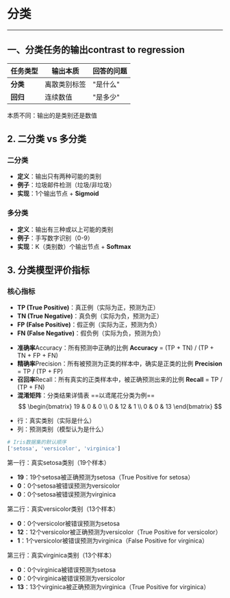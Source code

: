 # 分类
---
## 一、分类任务的输出contrast to regression

| 任务类型 | 输出本质 | 回答的问题 |
|---------|----------|------------|
| **分类** | 离散类别标签 | "是什么" |
| **回归** | 连续数值 | "是多少" |

本质不同：输出的是类别还是数值
## 2. 二分类 vs 多分类

### 二分类
- **定义**：输出只有两种可能的类别
- **例子**：垃圾邮件检测（垃圾/非垃圾）
- **实现**：1个输出节点 + **Sigmoid**

### 多分类  
- **定义**：输出有三种或以上可能的类别
- **例子**：手写数字识别（0-9）
- **实现**：K（类别数）个输出节点 + **Softmax**

## 3. 分类模型评价指标

### 核心指标

* **TP (True Positive)**：真正例（实际为正，预测为正）
* **TN (True Negative)**：真负例（实际为负，预测为正）
* **FP (False Positive)**：假正例（实际为正，预测为负）
* **FN (False Negative)**：假负例（实际为负，预测为负）

- **准确率**Accuracy：所有预测中正确的比例
**Accuracy** = (TP + TN) / (TP + TN + FP + FN)
- **精确率**Precision：所有被预测为正类的样本中，确实是正类的比例
**Precision** = TP / (TP + FP)
- **召回率**Recall：所有真实的正类样本中，被正确预测出来的比例
**Recall** = TP / (TP + FN)
- **混淆矩阵**：分类结果详情表
==以鸢尾花分类为例==
$$
\begin{bmatrix}
19 & 0 & 0 \\
0 & 12 & 1 \\
0 & 0 & 13
\end{bmatrix}
$$
* 行：真实类别（实际是什么）
* 列：预测类别（模型认为是什么）
```py
# Iris数据集的默认顺序
['setosa', 'versicolor', 'virginica']
```
 第一行：真实setosa类别（19个样本）
- **19**：19个setosa被正确预测为setosa（True Positive for setosa）
- **0**：0个setosa被错误预测为versicolor
- **0**：0个setosa被错误预测为virginica

 第二行：真实versicolor类别（13个样本）
- **0**：0个versicolor被错误预测为setosa
- **12**：12个versicolor被正确预测为versicolor（True Positive for versicolor）
- **1**：1个versicolor被错误预测为virginica（False Positive for virginica）

 第三行：真实virginica类别（13个样本）
 - **0**：0个virginica被错误预测为setosa
- **0**：0个virginica被错误预测为versicolor
- **13**：13个virginica被正确预测为virginica（True Positive for virginica）
